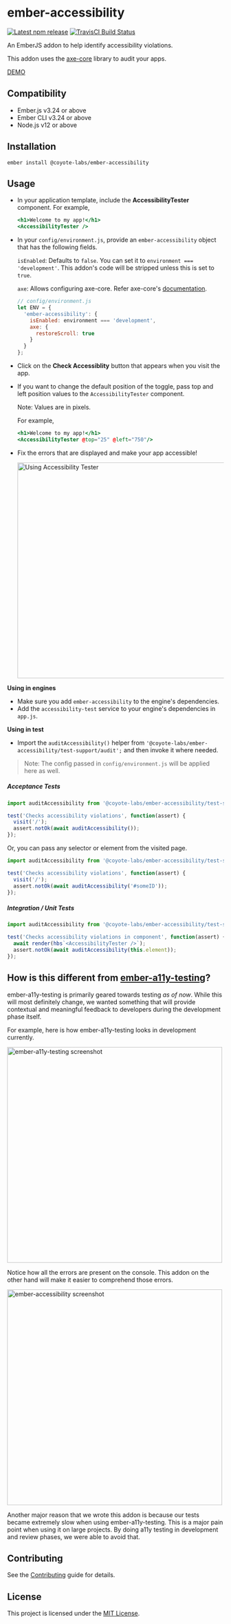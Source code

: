 ember-accessibility
==============================================================================

[![Latest npm release](https://img.shields.io/npm/v/@coyote-labs/ember-accessibility.svg)](https://www.npmjs.com/package/@coyote-labs/ember-accessibility)  [![TravisCI Build Status](https://img.shields.io/travis/coyote-labs/ember-accessibility/master.svg?label=TravisCI)](https://travis-ci.org/coyote-labs/ember-accessibility)

An EmberJS addon to help identify accessibility violations.

This addon uses the [axe-core](https://github.com/dequelabs/axe-core) library
to audit your apps.

[DEMO](https://coyote-labs.github.io/ember-accessibility/)

Compatibility
------------------------------------------------------------------------------

* Ember.js v3.24 or above
* Ember CLI v3.24 or above
* Node.js v12 or above


Installation
------------------------------------------------------------------------------

```
ember install @coyote-labs/ember-accessibility
```


Usage
------------------------------------------------------------------------------

* In your application template, include the **AccessibilityTester** component.
  For example,
  ```handlebars
  <h1>Welcome to my app!</h1>
  <AccessibilityTester />
  ```
* In your `config/environment.js`, provide an `ember-accessibility` object that has
  the following fields.

  `isEnabled`: Defaults to `false`. You can set it to `environment === 'development'`.
  This addon's code will be stripped unless this is set to `true`.

  `axe`: Allows configuring axe-core. Refer axe-core's [documentation](https://www.deque.com/axe/axe-for-web/documentation/api-documentation/#options-parameter).

  ```javascript
  // config/environment.js
  let ENV = {
    'ember-accessibility': {
      isEnabled: environment === 'development',
      axe: {
        restoreScroll: true
      }
    }
  };
  ```
* Click on the **Check Accessiblity** button that appears when you visit the app.

* If you want to change the default position of the toggle, pass top and left position values to the `AccessibilityTester` component.

  Note: Values are in pixels.

  For example,
  ```handlebars
  <h1>Welcome to my app!</h1>
  <AccessibilityTester @top="25" @left="750"/>
  ```

* Fix the errors that are displayed and make your app accessible!

  <img alt="Using Accessibility Tester" src="docs/screenshots/accessibility-tester.gif" width="500">

**Using in engines**

* Make sure you add `ember-accessibility` to the engine's dependencies.
* Add the `accessibility-test` service to your engine's dependencies in `app.js`.


**Using in test**

- Import the `auditAccessibility()` helper from `'@coyote-labs/ember-accessibility/test-support/audit';` and then invoke it where needed.

> Note: The config passed in `config/environment.js` will be applied here as well.

##### Acceptance Tests

```javascript
import auditAccessibility from '@coyote-labs/ember-accessibility/test-support/audit';

test('Checks accessibility violations', function(assert) {
  visit('/');
  assert.notOk(await auditAccessibility());
});
```
Or, you can pass any selector or element from the visited page.

```javascript
import auditAccessibility from '@coyote-labs/ember-accessibility/test-support/audit';

test('Checks accessibility violations', function(assert) {
  visit('/');
  assert.notOk(await auditAccessibility('#someID'));
});
```
##### Integration / Unit Tests

```javascript
import auditAccessibility from '@coyote-labs/ember-accessibility/test-support/audit';

test('Checks accessibility violations in component', function(assert) {
  await render(hbs`<AccessibilityTester />`);  
  assert.notOk(await auditAccessibility(this.element));
});
```

How is this different from [ember-a11y-testing](https://github.com/ember-a11y/ember-a11y-testing)?
------------------------------------------------------------------------------

ember-a11y-testing is primarily geared towards testing *as of now*. While this
will most definitely change, we wanted something that will provide contextual
and meaningful feedback to developers during the development phase itself.

For example, here is how ember-a11y-testing looks in development currently.

<img alt="ember-a11y-testing screenshot" src="docs/screenshots/ember-a11y-testing.png" width="500">

Notice how all the errors are present on the console. This addon on the other hand
will make it easier to comprehend those errors.

<img alt="ember-accessibility screenshot" src="docs/screenshots/ember-accessibility.png" width="500">

Another major reason that we wrote this addon is because our tests became
extremely slow when using ember-a11y-testing. This is a major pain point when
using it on large projects. By doing a11y testing in development and review
phases, we were able to avoid that.


Contributing
------------------------------------------------------------------------------

See the [Contributing](CONTRIBUTING.md) guide for details.


License
------------------------------------------------------------------------------

This project is licensed under the [MIT License](LICENSE.md).
